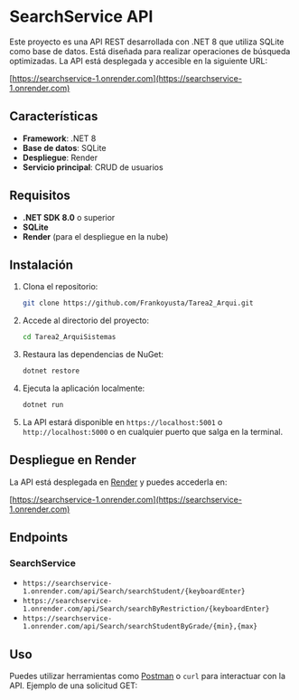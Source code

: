 # SearchService API

Este proyecto es una API REST desarrollada con .NET 8 que utiliza SQLite como base de datos. Está diseñada para realizar operaciones de búsqueda optimizadas. La API está desplegada y accesible en la siguiente URL:

[https://searchservice-1.onrender.com](https://searchservice-1.onrender.com)

## Características

- **Framework**: .NET 8
- **Base de datos**: SQLite
- **Despliegue**: Render
- **Servicio principal**: CRUD de usuarios

## Requisitos

- **.NET SDK 8.0** o superior
- **SQLite** 
- **Render** (para el despliegue en la nube)

## Instalación

1. Clona el repositorio:

    ```bash
    git clone https://github.com/Frankoyusta/Tarea2_Arqui.git
    ```

2. Accede al directorio del proyecto:

    ```bash
    cd Tarea2_ArquiSistemas
    ```

3. Restaura las dependencias de NuGet:

    ```bash
    dotnet restore
    ```


4. Ejecuta la aplicación localmente:

    ```bash
    dotnet run
    ```

5. La API estará disponible en `https://localhost:5001` o `http://localhost:5000` o en cualquier puerto que salga en la terminal.

## Despliegue en Render

La API está desplegada en [Render](https://render.com) y puedes accederla en:

[https://searchservice-1.onrender.com](https://searchservice-1.onrender.com)

## Endpoints

### SearchService

- `https://searchservice-1.onrender.com/api/Search/searchStudent/{keyboardEnter}`
- `https://searchservice-1.onrender.com/api/Search/searchByRestriction/{keyboardEnter}`
- `https://searchservice-1.onrender.com/api/Search/searchStudentByGrade/{min},{max}`

## Uso

Puedes utilizar herramientas como [Postman](https://www.postman.com/) o `curl` para interactuar con la API. Ejemplo de una solicitud GET:

